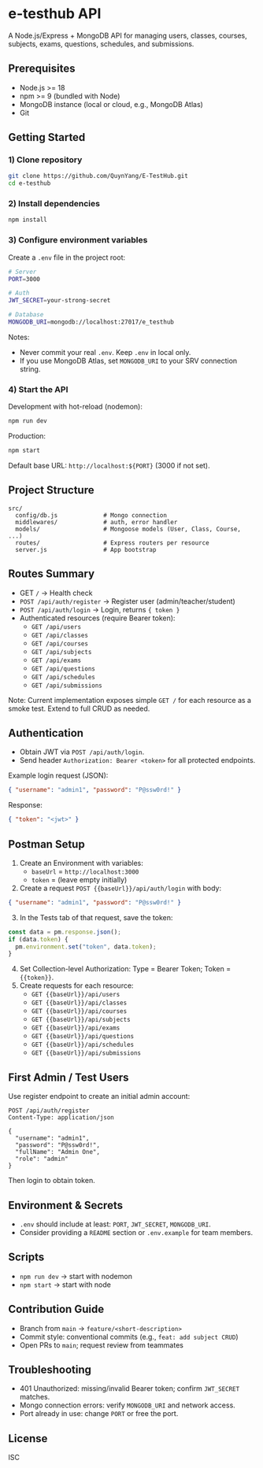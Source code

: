 # e-testhub API

A Node.js/Express + MongoDB API for managing users, classes, courses, subjects, exams, questions, schedules, and submissions.

## Prerequisites

- Node.js >= 18
- npm >= 9 (bundled with Node)
- MongoDB instance (local or cloud, e.g., MongoDB Atlas)
- Git

## Getting Started

### 1) Clone repository

```bash
git clone https://github.com/QuynYang/E-TestHub.git
cd e-testhub
```

### 2) Install dependencies

```bash
npm install
```

### 3) Configure environment variables

Create a `.env` file in the project root:

```bash
# Server
PORT=3000

# Auth
JWT_SECRET=your-strong-secret

# Database
MONGODB_URI=mongodb://localhost:27017/e_testhub
```

Notes:

- Never commit your real `.env`. Keep `.env` in local only.
- If you use MongoDB Atlas, set `MONGODB_URI` to your SRV connection string.

### 4) Start the API

Development with hot-reload (nodemon):

```bash
npm run dev
```

Production:

```bash
npm start
```

Default base URL: `http://localhost:${PORT}` (3000 if not set).

## Project Structure

```
src/
  config/db.js             # Mongo connection
  middlewares/             # auth, error handler
  models/                  # Mongoose models (User, Class, Course, ...)
  routes/                  # Express routers per resource
  server.js                # App bootstrap
```

## Routes Summary

- GET `/` → Health check
- `POST /api/auth/register` → Register user (admin/teacher/student)
- `POST /api/auth/login` → Login, returns `{ token }`
- Authenticated resources (require Bearer token):
  - `GET /api/users`
  - `GET /api/classes`
  - `GET /api/courses`
  - `GET /api/subjects`
  - `GET /api/exams`
  - `GET /api/questions`
  - `GET /api/schedules`
  - `GET /api/submissions`

Note: Current implementation exposes simple `GET /` for each resource as a smoke test. Extend to full CRUD as needed.

## Authentication

- Obtain JWT via `POST /api/auth/login`.
- Send header `Authorization: Bearer <token>` for all protected endpoints.

Example login request (JSON):

```json
{ "username": "admin1", "password": "P@ssw0rd!" }
```

Response:

```json
{ "token": "<jwt>" }
```

## Postman Setup

1. Create an Environment with variables:
   - `baseUrl` = `http://localhost:3000`
   - `token` = (leave empty initially)
2. Create a request `POST {{baseUrl}}/api/auth/login` with body:

```json
{ "username": "admin1", "password": "P@ssw0rd!" }
```

3. In the Tests tab of that request, save the token:

```javascript
const data = pm.response.json();
if (data.token) {
  pm.environment.set("token", data.token);
}
```

4. Set Collection-level Authorization: Type = Bearer Token; Token = `{{token}}`.
5. Create requests for each resource:
   - `GET {{baseUrl}}/api/users`
   - `GET {{baseUrl}}/api/classes`
   - `GET {{baseUrl}}/api/courses`
   - `GET {{baseUrl}}/api/subjects`
   - `GET {{baseUrl}}/api/exams`
   - `GET {{baseUrl}}/api/questions`
   - `GET {{baseUrl}}/api/schedules`
   - `GET {{baseUrl}}/api/submissions`

## First Admin / Test Users

Use register endpoint to create an initial admin account:

```http
POST /api/auth/register
Content-Type: application/json

{
  "username": "admin1",
  "password": "P@ssw0rd!",
  "fullName": "Admin One",
  "role": "admin"
}
```

Then login to obtain token.

## Environment & Secrets

- `.env` should include at least: `PORT`, `JWT_SECRET`, `MONGODB_URI`.
- Consider providing a `README` section or `.env.example` for team members.

## Scripts

- `npm run dev` → start with nodemon
- `npm start` → start with node

## Contribution Guide

- Branch from `main` → `feature/<short-description>`
- Commit style: conventional commits (e.g., `feat: add subject CRUD`)
- Open PRs to `main`; request review from teammates

## Troubleshooting

- 401 Unauthorized: missing/invalid Bearer token; confirm `JWT_SECRET` matches.
- Mongo connection errors: verify `MONGODB_URI` and network access.
- Port already in use: change `PORT` or free the port.

## License

ISC
